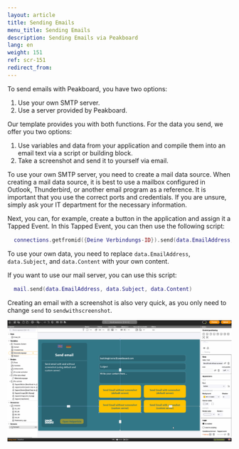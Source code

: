 ```yaml
---
layout: article
title: Sending Emails
menu_title: Sending Emails
description: Sending Emails via Peakboard
lang: en
weight: 151
ref: scr-151
redirect_from:
---
```


To send emails with Peakboard, you have two options:
 1. Use your own SMTP server.
 2. Use a server provided by Peakboard.
 
Our template provides you with both functions.
For the data you send, we offer you two options:

 1. Use variables and data from your application and compile them into an email text via a script or building block.
 2. Take a screenshot and send it to yourself via email.

To use your own SMTP server, you need to create a mail data source.
When creating a mail data source, it is best to use a mailbox configured in Outlook, Thunderbird, or another email program as a reference. It is important that you use the correct ports and credentials. If you are unsure, simply ask your IT department for the necessary information.

Next, you can, for example, create a button in the application and assign it a Tapped Event. In this Tapped Event, you can then use the following script:

```lua
  connections.getfromid({Deine Verbindungs-ID}).send(data.EmailAddress, data.Subject, data.Content)
```

To use your own data, you need to replace `data.EmailAddress`, `data.Subject`, and `data.Content` with your own content.

If you want to use our mail server, you can use this script:

```lua
  mail.send(data.EmailAddress, data.Subject, data.Content)
```

Creating an email with a screenshot is also very quick, as you only need to change `send` to `sendwithscreenshot`.

![E-Mail Versand](/assets/images/scripting/Scripting_Beispiele/email/en_send_email.gif)